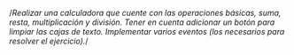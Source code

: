 /*Realizar una calculadora que cuente con las operaciones básicas, suma, resta, multiplicación y división. Tener en cuenta adicionar un botón para limpiar las cajas de texto. Implementar varios eventos (los necesarios para resolver el ejercicio).*/

